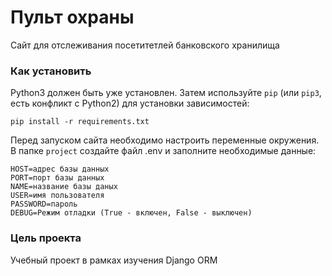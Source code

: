 # Пульт охраны
Сайт для отслеживания посетитетлей банковского хранилища

### Как установить

Python3 должен быть уже установлен. 
Затем используйте `pip` (или `pip3`, есть конфликт с Python2) для установки зависимостей:
```
pip install -r requirements.txt
```

Перед запуском сайта необходимо настроить переменные окружения.
В папке `project` создайте файл .env и заполните необходимые данные:
```
HOST=адрес базы данных 
PORT=порт базы данных
NAME=название базы даных
USER=имя пользователя
PASSWORD=пароль
DEBUG=Режим отладки (True - включен, False - выключен)
```

### Цель проекта

Учебный проект в рамках изучения Django ORM